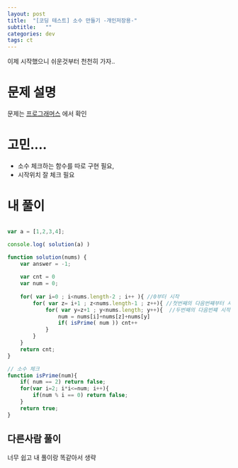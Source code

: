 ```yaml
---
layout: post
title:  "[코딩 테스트] 소수 만들기 -개인저장용-"
subtitle:   ""
categories: dev
tags: ct
--- 
```


이제 시작했으니 쉬운것부터 천천히 가자..

# 문제 설명 

문제는 [프로그래머스](https://programmers.co.kr/learn/courses/30/lessons/12977) 에서 확인


# 고민....

- 소수 체크하는 함수를 따로 구현 필요,
- 시작위치 잘 체크 필요



# 내 풀이


```javascript

var a = [1,2,3,4];

console.log( solution(a) )

function solution(nums) {
    var answer = -1;
    
    var cnt = 0
    var num = 0;
    
    for( var i=0 ; i<nums.length-2 ; i++ ){ //0부터 시작
        for( var z= i+1 ; z<nums.length-1 ; z++){ //첫번째의 다음번쨰부터 시작이니 +1
            for( var y=z+1 ; y<nums.length; y++){  //두번째의 다음번쨰 시작이니 두번쨰+1
                num = nums[i]+nums[z]+nums[y]
                if( isPrime( num )) cnt++
            }
        }
    }
    return cnt;
}

// 소수 체크
function isPrime(num){
    if( num == 2) return false;
    for(var i=2; i*i<=num; i++){
        if(num % i == 0) return false;
    }
    return true;
}

```



## 다른사람 풀이

너무 쉽고 내 풀이랑 똑같아서 생략